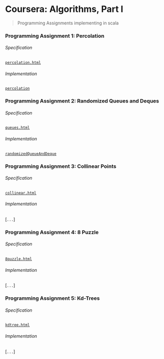# Coursera: Algorithms, Part I

> Programming Assignments implementing in scala


### Programming Assignment 1: Percolation ###

###### Specification

[`percolation.html`](http://coursera.cs.princeton.edu/algs4/assignments/percolation.html)

###### Implementation

[`percolation`](https://github.com/AntDek/algorithms-in-scala/blob/master/src/main/scala/percolation)


### Programming Assignment 2: Randomized Queues and Deques ###

###### Specification

[`queues.html`](http://coursera.cs.princeton.edu/algs4/assignments/queues.html)

###### Implementation

[`randomizedQueueAndDeque`](https://github.com/AntDek/algorithms-in-scala/tree/master/src/main/scala/randomizedQueueAndDeque)


### Programming Assignment 3: Collinear Points ###

###### Specification

[`collinear.html`](http://coursera.cs.princeton.edu/algs4/assignments/collinear.html)

###### Implementation

[`...`]


### Programming Assignment 4: 8 Puzzle ###

###### Specification

[`8puzzle.html`](http://coursera.cs.princeton.edu/algs4/assignments/8puzzle.html)

###### Implementation

[`...`]


### Programming Assignment 5: Kd-Trees ###

###### Specification

[`kdtree.html`](http://coursera.cs.princeton.edu/algs4/assignments/kdtree.html)

###### Implementation

[`...`]
